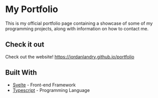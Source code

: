 # My Portfolio
This is my official portfolio page containing a showcase of some of my programming projects, along with information on how to contact me.


## Check it out
Check out the website! https://jordanlandry.github.io/portfolio

## Built With
- [Svelte](https://svelte.dev/) - Front-end Framework
- [Typescript](https://www.typescriptlang.org/) - Programming Language

